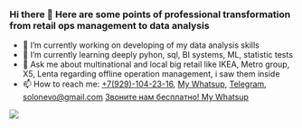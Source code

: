 ### Hi there 👋 Here are some points of professional transformation from retail ops management to data analysis

- 🔭 I’m currently working on developing of my data analysis skills
- 🌱 I’m currently learning deeply pyhon, sql, BI systems, ML, statistic tests
- 💬 Ask me about multinational and local big retail like IKEA, Metro group, X5, Lenta regarding offline operation management, i saw them inside
- 📫 How to reach me: <a href="tel:+79291042316">+7(929)-104-23-16</a>, [My Whatsup](https://wa.me/+79291042316/), [Telegram](https://t.me/Ingamba/), solonevo@gmail.com
<a href="tel:+79291042316"> Звоните нам бесплатно! </a> [My Whatsup](tel:+79291042316)
<img src="https://img.icons8.com/office/80/000000/mail-contact.png"/>
